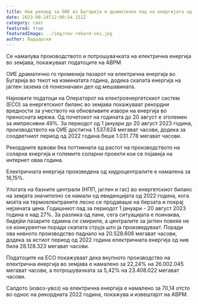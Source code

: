 ```yaml
---
title: Нов рекорд за ОИЕ во Бугарија и драматичен пад на енергијата од јаглен
date: 2023-08-24T12:00:54.151Z
category: свет
featured: true
featuredImage: ../img/nov-rekord-vei.jpg
author: Вардарски
---
```

Се намалува производството и потрошувачката на електрична енергија во земјава, покажуваат податоците на АВРМ

ОИЕ драматично го променија пазарот на електрична енергија во Бугарија во текот на изминатата година, додека скапата енергија на јаглен зазема сè понезначаен дел од мешавината.

Најновите податоци на Операторот на електроенергетскиот систем (ЕСО) за енергетскиот биланс во земјава покажуваат рекордни вредности за учеството на обновливите извори на енергија во преносната мрежа. Од почетокот на годината до 20 август е зголемен за импресивни 49%. За периодот од 1 јануари до 20 август 2023 година, производството на ОИЕ достигна 1.537.624 мегават часови, додека за соодветниот период од 2022 година беше 1.031.778 мегават часови.

Рекордните врвови беа поттикнати од растот на производството на соларна енергија и големите соларни проекти кои се појавија на интернет оваа година.

Електричната енергија произведена од хидроцентралите е намалена за 16,15%.

Улогата на базните централи (НПП, јаглен и гас) во енергетскиот биланс на земјата значително се намали од евиденцијата од 2022 година, кога моќта на термоелектраните лесно се продаваше на берзата и покрај нејзината цена. Годишниот пад за периодот 1 јануари - 20 август 2023 година е над 27%. За разлика од лани, сега ситуацијата е поинаква, бидејќи пазарите одамна се смириле, а централите за јаглен повеќе не се конкурентни поради скапата струја што ја произведуваат. Поради ова нивното производство паднало на 20.528.606 мегават часови, додека за истиот период од 2022 година електричната енергија од нив била 28.128.323 мегават часови.

Податоците на ЕСО покажуваат дека вкупното производство на електрична енергија во земјава е намалено за 22,24% на 26.002.045 мегават часови, а потрошувачката за 5,42% на 23.408.022 мегават часови.

Салдото (извоз-увоз) на електрична енергија е намалено за 70,14 отсто во однос на рекордната 2022 година, покажува и извештајот на АВРМ.